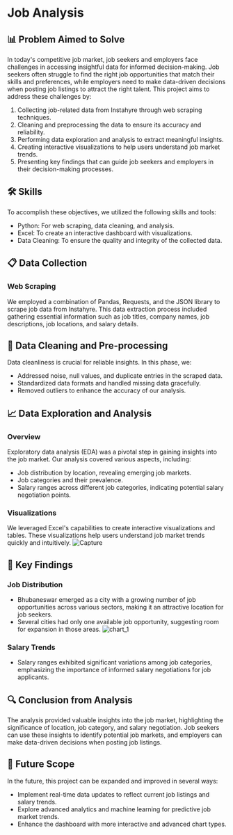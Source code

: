 # Job Analysis

## 📊 Problem Aimed to Solve

In today's competitive job market, job seekers and employers face challenges in accessing insightful data for informed decision-making. Job seekers often struggle to find the right job opportunities that match their skills and preferences, while employers need to make data-driven decisions when posting job listings to attract the right talent. This project aims to address these challenges by:

1. Collecting job-related data from Instahyre through web scraping techniques.
2. Cleaning and preprocessing the data to ensure its accuracy and reliability.
3. Performing data exploration and analysis to extract meaningful insights.
4. Creating interactive visualizations to help users understand job market trends.
5. Presenting key findings that can guide job seekers and employers in their decision-making processes.

## 🛠️ Skills

To accomplish these objectives, we utilized the following skills and tools:

- Python: For web scraping, data cleaning, and analysis.
- Excel: To create an interactive dashboard with visualizations.
- Data Cleaning: To ensure the quality and integrity of the collected data.

## 📋 Data Collection

### Web Scraping

We employed a combination of Pandas, Requests, and the JSON library to scrape job data from Instahyre. This data extraction process included gathering essential information such as job titles, company names, job descriptions, job locations, and salary details.

## 🧹 Data Cleaning and Pre-processing

Data cleanliness is crucial for reliable insights. In this phase, we:

- Addressed noise, null values, and duplicate entries in the scraped data.
- Standardized data formats and handled missing data gracefully.
- Removed outliers to enhance the accuracy of our analysis.

## 📈 Data Exploration and Analysis

### Overview

Exploratory data analysis (EDA) was a pivotal step in gaining insights into the job market. Our analysis covered various aspects, including:

- Job distribution by location, revealing emerging job markets.
- Job categories and their prevalence.
- Salary ranges across different job categories, indicating potential salary negotiation points.

### Visualizations

We leveraged Excel's capabilities to create interactive visualizations and tables. These visualizations help users understand job market trends quickly and intuitively.
![Capture](https://github.com/Saikiran0432/Job_Analysis/assets/144260007/749766b5-498d-415d-a002-1d7646d00b37)


## 🧐 Key Findings

### Job Distribution

- Bhubaneswar emerged as a city with a growing number of job opportunities across various sectors, making it an attractive location for job seekers.
- Several cities had only one available job opportunity, suggesting room for expansion in those areas.
![chart_1](https://github.com/Saikiran0432/Job_Analysis/assets/144260007/2104396b-a4e8-4503-9c71-c4381258a159)

### Salary Trends

- Salary ranges exhibited significant variations among job categories, emphasizing the importance of informed salary negotiations for job applicants.

## 🔍 Conclusion from Analysis

The analysis provided valuable insights into the job market, highlighting the significance of location, job category, and salary negotiation. Job seekers can use these insights to identify potential job markets, and employers can make data-driven decisions when posting job listings.

## 🚀 Future Scope

In the future, this project can be expanded and improved in several ways:

- Implement real-time data updates to reflect current job listings and salary trends.
- Explore advanced analytics and machine learning for predictive job market trends.
- Enhance the dashboard with more interactive and advanced chart types.




